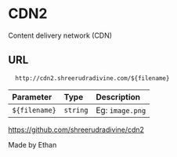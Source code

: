 # CDN2

Content delivery network (CDN)


## URL


```http
  http://cdn2.shreerudradivine.com/${filename}
```

| Parameter | Type     | Description                |
| :-------- | :------- | :------------------------- |
| `${filename}` | `string` | Eg: `image.png` |


https://github.com/shreerudradivine/cdn2

Made by Ethan

